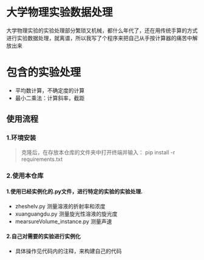 # 大学物理实验数据处理
大学物理实验的实验处理部分繁琐又机械，都什么年代了，还在用传统手算的方式进行实验数据处理，就离谱，所以我写了个程序来把自己从手按计算器的痛苦中解放出来
# 包含的实验处理
- 平均数计算，不确定度的计算
-  最小二乘法：计算斜率，截距
## 使用流程
### 1.环境安装
> 克隆后，在存放本仓库的文件夹中打开终端并输入：
> pip install -r requirements.txt
### 2.使用本仓库
#### 1.使用已经实例化的.py文件，进行特定的实验的实验处理.
- zheshelv.py 测量溶液的折射率和浓度
- xuanguangdu.py 测量旋光性溶液的旋光度
- mearsureVolume_instance.py 测量声速
#### 2.自己对需要的实验进行实例化
- 具体操作见代码内的注释，来构建自己的代码
